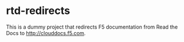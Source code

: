 # rtd-redirects


This is a dummy project that redirects F5 documentation from Read the Docs to http://clouddocs.f5.com.
